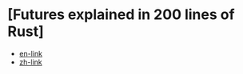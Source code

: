 # [Futures explained in 200 lines of Rust]
- [en-link](https://cfsamson.github.io/books-futures-explained/)
- [zh-link](https://stevenbai.top/books-futures-explained/book/introduction.html)